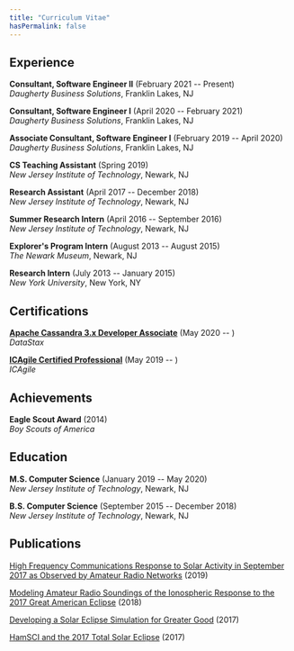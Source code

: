 ```yaml
---
title: "Curriculum Vitae"
hasPermalink: false
---
```


## Experience

**Consultant, Software Engineer II** (February 2021 -- Present)<br />
*Daugherty Business Solutions*, Franklin Lakes, NJ

**Consultant, Software Engineer I** (April 2020 -- February 2021)<br />
*Daugherty Business Solutions*, Franklin Lakes, NJ

**Associate Consultant, Software Engineer I** (February 2019 -- April 2020)<br />
*Daugherty Business Solutions*, Franklin Lakes, NJ

**CS Teaching Assistant** (Spring 2019)<br />
*New Jersey Institute of Technology*, Newark, NJ

**Research Assistant** (April 2017 -- December 2018)<br />
*New Jersey Institute of Technology*, Newark, NJ

**Summer Research Intern** (April 2016 -- September 2016)<br />
*New Jersey Institute of Technology*, Newark, NJ

**Explorer's Program Intern** (August 2013 -- August 2015)<br />
*The Newark Museum*, Newark, NJ

**Research Intern** (July 2013 -- January 2015)<br />
*New York University*, New York, NY

## Certifications

[**Apache Cassandra 3.x Developer Associate**](https://academy.datastax.com/certs/lookup/9d17aae0-c16a-4f77-8757-44333673bab4) (May 2020 -- )<br />
*DataStax*

[**ICAgile Certified Professional**](https://www.icagile.com/Certification/Verify-Credentials/ctl/UserDetails/mid/697/uid/6a773626-1675-4775-bb5e-b1bc48f499a4) (May 2019 -- )<br />
*ICAgile*

## Achievements

**Eagle Scout Award** (2014)<br />
*Boy Scouts of America*

## Education

**M.S. Computer Science** (January 2019 -- May 2020)<br />
*New Jersey Institute of Technology*, Newark, NJ

**B.S. Computer Science** (September 2015 -- December 2018)<br />
*New Jersey Institute of Technology*, Newark, NJ<br />

## Publications

[High Frequency Communications Response to Solar Activity in September 2017 as Observed by Amateur Radio Networks][4] (2019)

[Modeling Amateur Radio Soundings of the Ionospheric Response to the 2017 Great American Eclipse][3] (2018)

[Developing a Solar Eclipse Simulation for Greater Good][2] (2017)

[HamSCI and the 2017 Total Solar Eclipse][1] (2017)

[4]: http://dx.doi.org/10.1029/2018SW002008
[3]: http://dx.doi.org/10.1029/2018GL077324
[2]: http://hamsci.org/sites/default/files/publications/2017_TAPR_DCC/2017_Vega_TAPR_DCC.pdf
[1]: http://hamsci.org/sites/default/files/publications/2017_TAPR_DCC/2017_Frissell_TAPR_DCC.pdf
